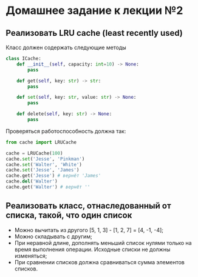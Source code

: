 # Домашнее задание к лекции №2

## Реализовать LRU cache (least recently used)

Класс должен содержать следующие методы
```python
class ICache:
    def __init__(self, capacity: int=10) -> None:
        pass

    def get(self, key: str) -> str:
        pass

    def set(self, key: str, value: str) -> None:
        pass

    def delete(self, key: str) -> None:
        pass
```
Проверяться работоспособность должна так:
```python
from cache import LRUCache

cache = LRUCache(100)
cache.set('Jesse', 'Pinkman')
cache.set('Walter', 'White')
cache.set('Jesse', 'James')
cache.get('Jesse') # вернёт 'James'
cache.del('Walter')
cache.get('Walter') # вернёт ''
```

## Реализовать класс, отнаследованный от списка, такой, что один список
- Можно вычитать из другого [5, 1, 3] - [1, 2, 7] = [4, -1, -4];
- Можно складывать с другим;
- При неравной длине, дополнять меньший список нулями только на время выполнения операции. Исходные списки не должны изменяться;
- При сравнении списков должна сравниваться сумма элементов списков.